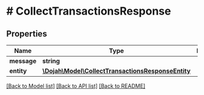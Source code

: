 # # CollectTransactionsResponse

## Properties

Name | Type | Description | Notes
------------ | ------------- | ------------- | -------------
**message** | **string** |  | [optional]
**entity** | [**\Dojah\Model\CollectTransactionsResponseEntity**](CollectTransactionsResponseEntity.md) |  | [optional]

[[Back to Model list]](../../README.md#models) [[Back to API list]](../../README.md#endpoints) [[Back to README]](../../README.md)

